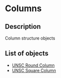 # Columns

## Description

Column structure objects

## List of objects

* [UNSC Round Column](unsc-round-column.md)
* [UNSC Square Column](unsc-square-column.md)
